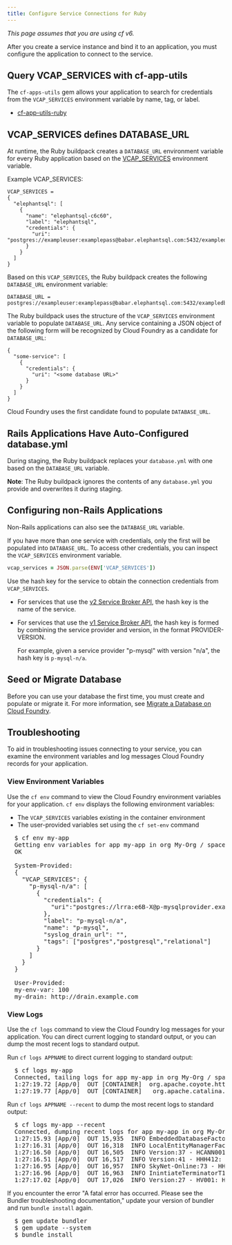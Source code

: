 ```yaml
---
title: Configure Service Connections for Ruby
---
```


_This page assumes that you are using cf v6._

After you create a service instance and bind it to an application, you must
configure the application to connect to the service.

## <a id='cf-app-utils'></a>Query VCAP\_SERVICES with cf-app-utils ##

The `cf-apps-utils` gem allows your application to search for credentials
from the `VCAP_SERVICES` environment variable by name, tag, or label.

* [cf-app-utils-ruby](https://github.com/cloudfoundry/cf-app-utils-ruby)

## <a id='vcap-services-defines-database-url'></a>VCAP\_SERVICES defines DATABASE\_URL

At runtime, the Ruby buildpack creates a `DATABASE_URL` environment variable for every Ruby application based on the [VCAP_SERVICES](../../devguide/deploy-apps/environment-variable.html#VCAP-SERVICES) environment variable.

Example VCAP_SERVICES:

    VCAP_SERVICES =
    {
      "elephantsql": [
        {
          "name": "elephantsql-c6c60",
          "label": "elephantsql",
          "credentials": {
            "uri": "postgres://exampleuser:examplepass@babar.elephantsql.com:5432/exampledb"
          }
        }
      ]
    }

Based on this `VCAP_SERVICES`, the Ruby buildpack creates the following `DATABASE_URL` environment variable:

    DATABASE_URL = postgres://exampleuser:examplepass@babar.elephantsql.com:5432/exampledb

The Ruby buildpack uses the structure of the `VCAP_SERVICES` environment variable to populate `DATABASE_URL`. Any service containing a JSON object of the following form will be recognized by Cloud Foundry as a candidate for `DATABASE_URL`:

    {
      "some-service": [
        {
          "credentials": {
            "uri": "<some database URL>"
          }
        }
      ]
    }

Cloud Foundry uses the first candidate found to populate `DATABASE_URL`.

## <a id='rails-applications-have-autoconfigured-database-yml'></a>Rails Applications Have Auto-Configured database.yml

During staging, the Ruby buildpack replaces your `database.yml` with one based on the `DATABASE_URL` variable.

<p class='note'><strong>Note</strong>: The Ruby buildpack ignores the contents of any <code>database.yml</code> you provide and overwrites it during staging.

## <a id='configuring-non-rails-applications'></a>Configuring non-Rails Applications

Non-Rails applications can also see the `DATABASE_URL` variable.

If you have more than one service with credentials, only the first will be populated into `DATABASE_URL`. To access other credentials, you can inspect the `VCAP_SERVICES` environment variable.

~~~ruby
vcap_services = JSON.parse(ENV['VCAP_SERVICES'])
~~~

Use the hash key for the service to obtain the connection credentials
from `VCAP_SERVICES`.

- For services that use the [v2 Service Broker API](../../services/api.html), the hash key is the name of the service.

- For services that use the [v1 Service Broker API](../../services/api-v1.html), the hash key is formed by combining
the service provider and version, in the format PROVIDER-VERSION.

  For example, given a service provider "p-mysql" with version "n/a", the hash key is
`p-mysql-n/a`.

## <a id='migrate'></a>Seed or Migrate Database ##

Before you can use your database the first time, you must create and populate
or migrate it. For more information, see [Migrate a Database on Cloud Foundry](../../devguide/services/migrate-db.html).

## <a id='troubleshooting'></a>Troubleshooting ##

To aid in troubleshooting issues connecting to your service, you can examine the
environment variables and log messages Cloud Foundry records for your
application.

### <a id='view-env'></a>View Environment Variables ###

Use the `cf env` command to view the Cloud Foundry environment variables for your application. `cf env` displays the following environment variables:

* The `VCAP_SERVICES` variables existing in the container environment
* The user-provided variables set using the `cf set-env` command

<pre class="terminal">
  $ cf env my-app
  Getting env variables for app my-app in org My-Org / space development as admin...
  OK

  System-Provided:
  {
    "VCAP_SERVICES": {
      "p-mysql-n/a": [
        {
          "credentials": {
      	    "uri":"postgres://lrra:e6B-X@p-mysqlprovider.example.com:5432/lraa
          },
          "label": "p-mysql-n/a",
          "name": "p-mysql",
          "syslog_drain_url": "",
          "tags": ["postgres","postgresql","relational"]
        }
      ]
    }
  }

  User-Provided:
  my-env-var: 100
  my-drain: http://drain.example.com
</pre>

### <a id='view-logs'></a>View Logs ###

Use the `cf logs` command to view the Cloud Foundry log messages for your
application. You can direct current logging to standard output, or you can dump
the most recent logs to standard output.

Run `cf logs APPNAME` to direct current logging to standard output:

<pre class="terminal">
  $ cf logs my-app
  Connected, tailing logs for app my-app in org My-Org / space development as admin...
  1:27:19.72 [App/0]  OUT [CONTAINER]  org.apache.coyote.http11.Http11Protocol  INFO  Starting ProtocolHandler ["http-bio-61013"]
  1:27:19.77 [App/0]  OUT [CONTAINER]   org.apache.catalina.startup.Catalina     INFO  Server startup in 10427 ms
</pre>

Run `cf logs APPNAME --recent` to dump the most recent logs to standard output:
<pre class="terminal">
  $ cf logs my-app --recent
  Connected, dumping recent logs for app my-app in org My-Org / space development as admin...
  1:27:15.93 [App/0]  OUT 15,935  INFO EmbeddedDatabaseFactory:124 - Creating embedded database 'SkyNet'
  1:27:16.31 [App/0]  OUT 16,318  INFO LocalEntityManagerFactory:287 - Building TM container EntityManagerFactory for unit 'default'
  1:27:16.50 [App/0]  OUT 16,505  INFO Version:37 - HCANN001: Hibernate Commons Annotations {4.0.1.Final}
  1:27:16.51 [App/0]  OUT 16,517  INFO Version:41 - HHH412: Hibernate Core {4.1.9.Final}
  1:27:16.95 [App/0]  OUT 16,957  INFO SkyNet-Online:73 - HHH268: Transaction strategy: org.hibernate.internal.TransactionFactory
  1:27:16.96 [App/0]  OUT 16,963  INFO InintiateTerminatorT1000Deployment:48 - HHH000397: Using TranslatorFactory
  1:27:17.02 [App/0]  OUT 17,026  INFO Version:27 - HV001: Hibernate Validator 4.3.0.Final
</pre>

If you encounter the error "A fatal error has occurred. Please see the Bundler
troubleshooting documentation," update your version of bundler and run `bundle
install` again.

<pre class="terminal">
  $ gem update bundler
  $ gem update --system
  $ bundle install
</pre>